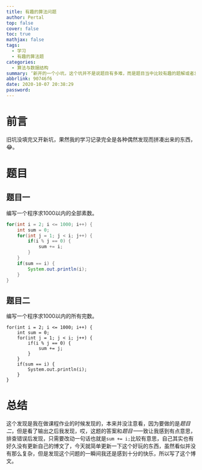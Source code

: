 ```yaml
---
title: 有趣的算法问题
author: Pertal
top: false
cover: false
toc: true
mathjax: false
tags:
  - 学习
  - 有趣的算法题
categories:
  - 算法与数据结构
summary: ‘新开的一个小坑，这个坑并不是说题目有多难，而是题目当中比较有趣的题解或者发现，毕竟这种学习需要坚持！’
abbrlink: 90746f6
date: 2020-10-07 20:38:29
password:
---
```


# 前言

​	旧坑没填完又开新坑，果然我的学习记录完全是各种偶然发现而拼凑出来的东西，😂。

# 题目

## 题目一

编写一个程序求1000以内的全部素数。

```java
for(int i = 2; i <= 1000; i++) {
    int sum = 0;
    for(int j = 1; j < i; j++) {
        if(i % j == 0) {
            sum += i;
        }
    }
    if(sum == i) {
        System.out.println(i);
    }
}
```

## 题目二

编写一个程序求1000以内的所有完数。

```
for(int i = 2; i <= 1000; i++) {
    int sum = 0;
    for(int j = 1; j < i; j++) {
        if(i % j == 0) {
            sum += j;
        }
    }
    if(sum == i) {
        System.out.println(i);
    }
}
```

# 总结

这个发现是我在做课程作业的时候发现的，本来并没注意看，因为要做的是*题目二*，但是看了输出之后我发现，哎，这题的答案和*题目一*一致让我感到有点意思，排查错误后发现，只需要改动一句话也就是`sum += i;`比较有意思，自己其实也有好久没有更新自己的博文了，今天就简单更新一下这个好玩的东西，虽然看似并没有那么复杂，但是发现这个问题的一瞬间我还是感到十分的快乐，所以写了这个博文。